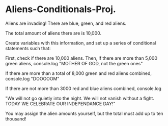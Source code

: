 # Aliens-Conditionals-Proj.

Aliens are invading! There are blue, green, and red aliens.

The total amount of aliens there are is 10,000.

Create variables with this information, and set up a series of conditional statements such that:

First, check if there are 10,000 aliens. Then, if there are more than 5,000 green aliens, console.log "MOTHER OF GOD, not the green ones"

If there are more than a total of 8,000 green and red aliens combined, console.log "DOOOOOM"

If there are not more than 3000 red and blue aliens combined, console.log

"We will not go quietly into the night. We will not vanish without a fight. TODAY WE CELEBRATE OUR INDEPENDANCE DAY!"

You may assign the alien amounts yourself, but the total must add up to ten thousand!
